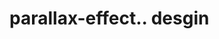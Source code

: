 # parallax-effect.. desgin                                                                                                                                                                    
